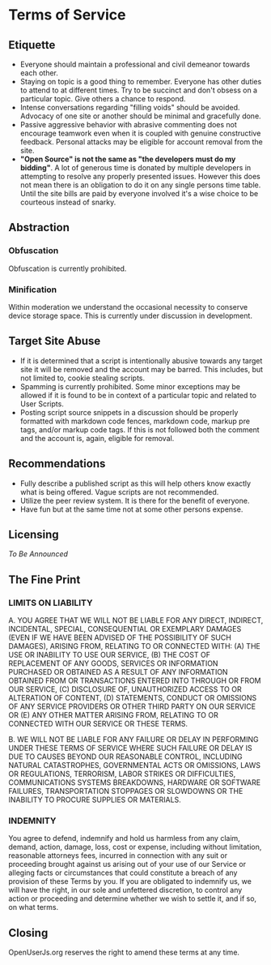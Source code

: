 # Terms of Service

## Etiquette
* Everyone should maintain a professional and civil demeanor towards each other.
* Staying on topic is a good thing to remember. Everyone has other duties to attend to at different times. Try to be succinct and don't obsess on a particular topic. Give others a chance to respond.
* Intense conversations regarding "filling voids" should be avoided. Advocacy of one site or another should be minimal and gracefully done.
* Passive aggressive behavior with abrasive commenting does not encourage teamwork even when it is coupled with genuine constructive feedback. Personal attacks may be eligible for account removal from the site.
* **"Open Source" is not the same as "the developers must do my bidding"**. A lot of generous time is donated by multiple developers in attempting to resolve any properly presented issues. However this does not mean there is an obligation to do it on any single persons time table. Until the site bills are paid by everyone involved it's a wise choice to be courteous instead of snarky.

## Abstraction

### Obfuscation

Obfuscation is currently prohibited.

### Minification

Within moderation we understand the occasional necessity to conserve device storage space. This is currently under discussion in development.

## Target Site Abuse

* If it is determined that a script is intentionally abusive towards any target site it will be removed and the account may be barred. This includes, but not limited to, cookie stealing scripts.
* Spamming is currently prohibited. Some minor exceptions may be allowed if it is found to be in context of a particular topic and related to User Scripts.
* Posting script source snippets in a discussion should be properly formatted with markdown code fences, markdown code, markup pre tags,  and/or markup code tags. If this is not followed both the comment and the account is, again, eligible for removal.

## Recommendations

* Fully describe a published script as this will help others know exactly what is being offered. Vague scripts are not recommended.
* Utilize the peer review system. It is there for the benefit of everyone.
* Have fun but at the same time not at some other persons expense.

## Licensing
*To Be Announced*

## The Fine Print

### LIMITS ON LIABILITY

A. YOU AGREE THAT WE WILL NOT BE LIABLE FOR ANY DIRECT, INDIRECT, INCIDENTAL, SPECIAL, CONSEQUENTIAL OR EXEMPLARY DAMAGES (EVEN IF WE HAVE BEEN ADVISED OF THE POSSIBILITY OF SUCH DAMAGES), ARISING FROM, RELATING TO OR CONNECTED WITH: (A) THE USE OR INABILITY TO USE OUR SERVICE, (B) THE COST OF REPLACEMENT OF ANY GOODS, SERVICES OR INFORMATION PURCHASED OR OBTAINED AS A RESULT OF ANY INFORMATION OBTAINED FROM OR TRANSACTIONS ENTERED INTO THROUGH OR FROM OUR SERVICE, (C) DISCLOSURE OF, UNAUTHORIZED ACCESS TO OR ALTERATION OF CONTENT, (D) STATEMENTS, CONDUCT OR OMISSIONS OF ANY SERVICE PROVIDERS OR OTHER THIRD PARTY ON OUR SERVICE OR (E) ANY OTHER MATTER ARISING FROM, RELATING TO OR CONNECTED WITH OUR SERVICE OR THESE TERMS.

B. WE WILL NOT BE LIABLE FOR ANY FAILURE OR DELAY IN PERFORMING UNDER THESE TERMS OF SERVICE WHERE SUCH FAILURE OR DELAY IS DUE TO CAUSES BEYOND OUR REASONABLE CONTROL, INCLUDING NATURAL CATASTROPHES, GOVERNMENTAL ACTS OR OMISSIONS, LAWS OR REGULATIONS, TERRORISM, LABOR STRIKES OR DIFFICULTIES, COMMUNICATIONS SYSTEMS BREAKDOWNS, HARDWARE OR SOFTWARE FAILURES, TRANSPORTATION STOPPAGES OR SLOWDOWNS OR THE INABILITY TO PROCURE SUPPLIES OR MATERIALS.

### INDEMNITY

You agree to defend, indemnify and hold us harmless from any claim, demand, action, damage, loss, cost or expense, including without limitation, reasonable attorneys fees, incurred in connection with any suit or proceeding brought against us arising out of your use of our Service or alleging facts or circumstances that could constitute a breach of any provision of these Terms by you. If you are obligated to indemnify us, we will have the right, in our sole and unfettered discretion, to control any action or proceeding and determine whether we wish to settle it, and if so, on what terms.

## Closing

OpenUserJs.org reserves the right to amend these terms at any time.
